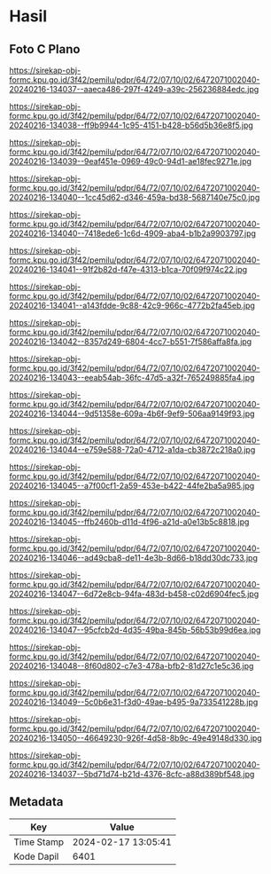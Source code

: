 # Hasil

## Foto C Plano

https://sirekap-obj-formc.kpu.go.id/3f42/pemilu/pdpr/64/72/07/10/02/6472071002040-20240216-134037--aaeca486-297f-4249-a39c-256236884edc.jpg

https://sirekap-obj-formc.kpu.go.id/3f42/pemilu/pdpr/64/72/07/10/02/6472071002040-20240216-134038--ff9b9944-1c95-4151-b428-b56d5b36e8f5.jpg

https://sirekap-obj-formc.kpu.go.id/3f42/pemilu/pdpr/64/72/07/10/02/6472071002040-20240216-134039--9eaf451e-0969-49c0-94d1-ae18fec9271e.jpg

https://sirekap-obj-formc.kpu.go.id/3f42/pemilu/pdpr/64/72/07/10/02/6472071002040-20240216-134040--1cc45d62-d346-459a-bd38-5687140e75c0.jpg

https://sirekap-obj-formc.kpu.go.id/3f42/pemilu/pdpr/64/72/07/10/02/6472071002040-20240216-134040--7418ede6-1c6d-4909-aba4-b1b2a9903797.jpg

https://sirekap-obj-formc.kpu.go.id/3f42/pemilu/pdpr/64/72/07/10/02/6472071002040-20240216-134041--91f2b82d-f47e-4313-b1ca-70f09f974c22.jpg

https://sirekap-obj-formc.kpu.go.id/3f42/pemilu/pdpr/64/72/07/10/02/6472071002040-20240216-134041--a143fdde-9c88-42c9-966c-4772b2fa45eb.jpg

https://sirekap-obj-formc.kpu.go.id/3f42/pemilu/pdpr/64/72/07/10/02/6472071002040-20240216-134042--8357d249-6804-4cc7-b551-7f586affa8fa.jpg

https://sirekap-obj-formc.kpu.go.id/3f42/pemilu/pdpr/64/72/07/10/02/6472071002040-20240216-134043--eeab54ab-36fc-47d5-a32f-765249885fa4.jpg

https://sirekap-obj-formc.kpu.go.id/3f42/pemilu/pdpr/64/72/07/10/02/6472071002040-20240216-134044--9d51358e-609a-4b6f-9ef9-506aa9149f93.jpg

https://sirekap-obj-formc.kpu.go.id/3f42/pemilu/pdpr/64/72/07/10/02/6472071002040-20240216-134044--e759e588-72a0-4712-a1da-cb3872c218a0.jpg

https://sirekap-obj-formc.kpu.go.id/3f42/pemilu/pdpr/64/72/07/10/02/6472071002040-20240216-134045--a7f00cf1-2a59-453e-b422-44fe2ba5a985.jpg

https://sirekap-obj-formc.kpu.go.id/3f42/pemilu/pdpr/64/72/07/10/02/6472071002040-20240216-134045--ffb2460b-d11d-4f96-a21d-a0e13b5c8818.jpg

https://sirekap-obj-formc.kpu.go.id/3f42/pemilu/pdpr/64/72/07/10/02/6472071002040-20240216-134046--ad49cba8-de11-4e3b-8d66-b18dd30dc733.jpg

https://sirekap-obj-formc.kpu.go.id/3f42/pemilu/pdpr/64/72/07/10/02/6472071002040-20240216-134047--6d72e8cb-94fa-483d-b458-c02d6904fec5.jpg

https://sirekap-obj-formc.kpu.go.id/3f42/pemilu/pdpr/64/72/07/10/02/6472071002040-20240216-134047--95cfcb2d-4d35-49ba-845b-56b53b99d6ea.jpg

https://sirekap-obj-formc.kpu.go.id/3f42/pemilu/pdpr/64/72/07/10/02/6472071002040-20240216-134048--8f60d802-c7e3-478a-bfb2-81d27c1e5c36.jpg

https://sirekap-obj-formc.kpu.go.id/3f42/pemilu/pdpr/64/72/07/10/02/6472071002040-20240216-134049--5c0b6e31-f3d0-49ae-b495-9a733541228b.jpg

https://sirekap-obj-formc.kpu.go.id/3f42/pemilu/pdpr/64/72/07/10/02/6472071002040-20240216-134050--46649230-926f-4d58-8b9c-49e49148d330.jpg

https://sirekap-obj-formc.kpu.go.id/3f42/pemilu/pdpr/64/72/07/10/02/6472071002040-20240216-134037--5bd71d74-b21d-4376-8cfc-a88d389bf548.jpg


## Metadata

| Key        | Value               |
| ---------- | ------------------- |
| Time Stamp | 2024-02-17 13:05:41 |
| Kode Dapil | 6401                |



